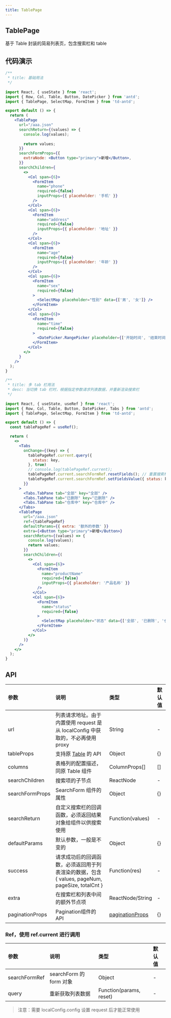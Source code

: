 ```yaml
---
title: TablePage
---
```


## TablePage

基于 Table 封装的简易列表页，包含搜索栏和 table

## 代码演示

```jsx
/**
 * title: 基础用法
 */
 
import React, { useState } from 'react';
import { Row, Col, Table, Button, DatePicker } from 'antd';
import { TablePage, SelectMap, FormItem } from 'td-antd';

export default () => {
  return (
    <TablePage
      url="/aaa.json"
      searchReturn={(values) => {
        console.log(values);
        
        return values;
      }}
      searchFormProps={{
        extraNode: <Button type="primary">新增</Button>,
      }}
      searchChildren={
        <>
          <Col span={6}>
            <FormItem
              name="phone"
              required={false}
              inputProps={{ placeholder: '手机' }}
            />
          </Col>
          <Col span={6}>
            <FormItem
              name="address"
              required={false}
              inputProps={{ placeholder: '地址' }}
            />
          </Col>
          <Col span={6}>
            <FormItem
              name="age"
              required={false}
              inputProps={{ placeholder: '年龄' }}
            />
          </Col>
          <Col span={6}>
            <FormItem
              name="sex"
              required={false}
            >
              <SelectMap placeholder="性别" data={['男', '女']} />
            </FormItem>
          </Col>
          <Col span={6}>
            <FormItem
              name="time"
              required={false}
            >
              <DatePicker.RangePicker placeholder={['开始时间', '结束时间']} />
            </FormItem>
          </Col>
        </>
      }
    />
  );
}
```

```jsx
/**
 * title: 多 tab 栏用法
 * desc: 当切换 tab 栏时，根据指定参数请求列表数据，并重新渲染搜索栏
 */
 
import React, { useState, useRef } from 'react';
import { Row, Col, Table, Button, DatePicker, Tabs } from 'antd';
import { TablePage, SelectMap, FormItem } from 'td-antd';

export default () => {
  const tablePageRef = useRef();

  return (
    <>
      <Tabs
        onChange={(key) => {
          tablePageRef.current.query({
            status: key,
          }, true)
          // console.log(tablePageRef.current);
          tablePageRef.current.searchFormRef.resetFields(); // 重置搜索栏
          tablePageRef.current.searchFormRef.setFieldsValue({ status: key }); // 设置搜索栏
        }}
      >
        <Tabs.TabPane tab="全部" key="全部" />
        <Tabs.TabPane tab="已删除" key="已删除" />
        <Tabs.TabPane tab="仓库中" key="仓库中" />
      </Tabs>
      <TablePage
        url="/aaa.json"
        ref={tablePageRef}
        defaultParams={{ extra: '额外的参数' }}
        extra={<Button type="primary">新增</Button>}
        searchReturn={(values) => {
          console.log(values);
          return values;
        }}
        searchChildren={(
          <>
            <Col span={6}>
              <FormItem
                name="productName"
                required={false}
                inputProps={{ placeholder: '产品名称' }}
              />
            </Col>
            <Col span={6}>
              <FormItem
                name="status"
                required={false}
              >
                <SelectMap placeholder="状态" data={['全部', '已删除', '仓库中']} />
              </FormItem>
            </Col>
          </>
        )}
      />
    </>
  );
}
```

## API

|参数|说明|类型|默认值|
|:--|:--|:--|:--|
|url|列表请求地址。由于内置使用 request 是从 localConfig 中获取的，不必再使用 proxy |String|-|
|tableProps|支持原 [Table](https://3x.ant.design/components/table-cn/) 的 API|Object|{}|
|columns|表格列的配置描述，同原 Table 组件|ColumnProps[]|[]|
|searchChildren|搜索项的子节点|ReactNode|-|
|searchFormProps|SearchForm 组件的属性|Object|{}|
|searchReturn|自定义搜索栏的回调函数，必须返回结果对象给组件以供搜索使用|Function(values)|-|
|defaultParams|默认参数，一般是不变的|Object|{}|
|success|请求成功后的回调函数，必须返回用于列表渲染的数据，包含 { values, pageNum, pageSize, totalCnt }|Function(res)|-|
|extra|在搜索栏和列表中间的额外节点项|ReactNode/String|-|
|paginationProps|Pagination组件的 API|[paginationProps](https://ant.design/components/pagination-cn/#API)|{}|

### Ref，使用 ref.current 进行调用

|参数|说明|类型|默认值|
|:--|:--|:--|:--|
|searchFormRef|searchForm 的 form 对象|Object|-|
|query|重新获取列表数据|Function(params, reset)|-|

> 注意：需要 localConfig.config 设置 request 后才能正常使用
